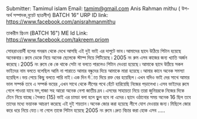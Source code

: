 Submitter: Tamimul islam
Email: tamim@gmail.com
Anis Rahman mithu ( উপ-অর্থ সম্পাদক,বুয়েট ছাত্রলীগ) BATCH 16“
URP 
ID link: https://www.facebook.com/anisrahmanmithu

তাকরীম প্রিওম (BATCH 16")
ME
Id Link: https://www.facebook.com/takreem.priom

সোহরাওয়ার্দী হলের গনরূম থেকে দেখে আসছি এই দুই ভাই এর দাপুটে ভাব ৷
আমাদের ছাদে উঠিয়ে পিটান হয়েছে অনেকবার ৷
রুমে ডেকে নিয়ে অনেক ছেলেকে স্টাম্প দিয়ে পিটিয়েছে ৷ 2005 নং রুম এসব কাজের জন্য খ্যাতি অর্জন করেছে ৷ 2005 নং রুমে কে কে থাকে সেটা না বলতে পারলেও পিটান দেওয়া হয়েছে ৷
আমাকে ছাদে উঠিয়ে সকল ভাইদের নাম বলতে বলেছিল আমি না পারাতে আমার বন্ধুদের দিয়ে আমাকে মারা হয়েছে ৷
আমার কানে অনেক সমস্যা হয়েছিল ৷ ভয় পেয়ে কিছু বলতে পারি নাই ৷
এক দিন দঁাত দিয়ে রক্ত বের হয়েছিল ৷
এখন যদিও ভাই দের সাথে আমার ভাল সম্পর্ক তবে এ সম্পর্ক ভয়ের ,এখন সাথে থেকে লীগের পথে হেঁটে হারিয়েছি নিজের পড়ালেখা ৷ 
এসব ভাইদের রুমে গেলে পাওয়া যাবে মদ,গাজা সহ আরো অনেক নেশা জাতীয় দ্রব ৷
এসবের সাহায়তা নিয়ে তারা জুনিয়রকে নিজের দিকে টেনে নিয়ে যাচ্ছে ৷
সৈকত (15) ভাই এর চামচা বলা হলে ভুুুল হবে না এদের ৷
ছাদে ওঠানোর সময় অনেক 16 ছিল তবে তাদের মধ্যে ভয়ানক আচরণ করেছে এই দুই শয়তান ৷
অনেক জোর করা হয়েছে লীগে যোগ দেওয়ার জন্য ৷
মিছিলে জোর করে ধরে নিয়ে যেত ৷
না গেলে তাকে পিটান হয়েছে 2005 নং রুমে ৷
দ্রুত বিচার করা হোক এসব .....

